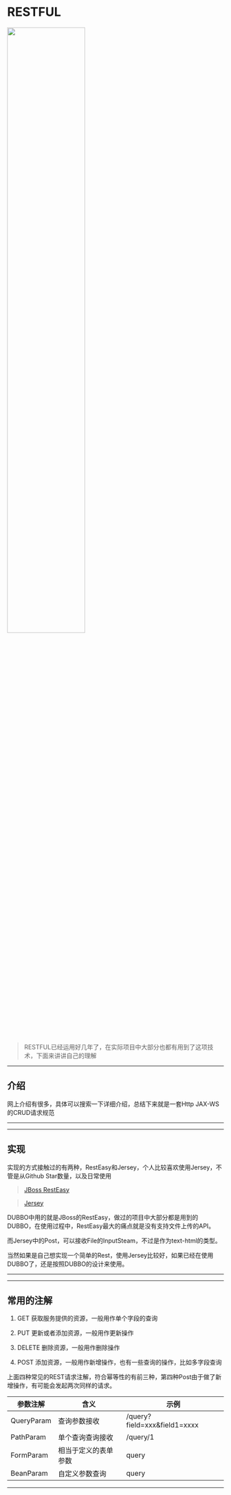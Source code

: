 
# RESTFUL

<img src="https://i.loli.net/2020/03/21/yeBcjPp1Mg2zYkI.jpg" width="60%"/>

> RESTFUL已经运用好几年了，在实际项目中大部分也都有用到了这项技术，下面来讲讲自己的理解

 ---
## 介绍

   网上介绍有很多，具体可以搜索一下详细介绍，总结下来就是一套Http JAX-WS的CRUD请求规范
   
 ---
   
 ---
## 实现

   实现的方式接触过的有两种，RestEasy和Jersey，个人比较喜欢使用Jersey，不管是从Github Star数量，以及日常使用
 
> [JBoss RestEasy](https://github.com/resteasy/Resteasy)
 
> [Jersey](https://github.com/jersey/jersey)

   DUBBO中用的就是JBoss的RestEasy，做过的项目中大部分都是用到的DUBBO，在使用过程中，RestEasy最大的痛点就是没有支持文件上传的API。
   
   而Jersey中的Post，可以接收File的InputSteam，不过是作为text-html的类型。
   
   当然如果是自己想实现一个简单的Rest，使用Jersey比较好，如果已经在使用DUBBO了，还是按照DUBBO的设计来使用。
   
 ---

 ---
## 常用的注解
 
 1. GET
  获取服务提供的资源，一般用作单个字段的查询
 
 2. PUT
  更新或者添加资源，一般用作更新操作
 
 3. DELETE
  删除资源，一般用作删除操作
  
 4. POST
  添加资源，一般用作新增操作，也有一些查询的操作，比如多字段查询
  
 上面四种常见的REST请求注解，符合幂等性的有前三种，第四种Post由于做了新增操作，有可能会发起两次同样的请求。
 
   | 参数注解        | 含义                      |  示例 |
   | --------       | --------                  | -------- |
   | QueryParam     | 查询参数接收               |  /query?field=xxx&field1=xxxx |  
   | PathParam      |   单个查询查询接收         | /query/1  |
   | FormParam      |    相当于定义的表单参数    | query  |
   | BeanParam      |    自定义参数查询          |  query  |
 
 ---


